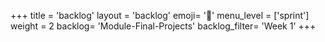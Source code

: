 +++
title = 'backlog'
layout = 'backlog'
emoji= '📝'
menu_level = ['sprint']
weight = 2
backlog= 'Module-Final-Projects'
backlog_filter= 'Week 1'
+++


